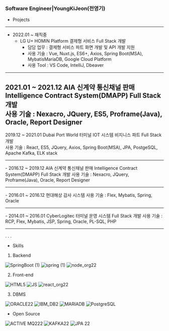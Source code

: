### Software Engineer|YoungKiJeon(전영기)


* Projects
---
  + 2022.01 ~ 재직중
    + LG U+ HOMIN Platform 결제형 서비스 Full Stack 개발   
      + 담담 업무 : 결제형 서비스 파트 화면 개발 및 API 개발 지원
      + 사용 기술 : Vue, Nuxt.js, ES6+, Axios, Spring Boot(MSA), MybatisMariaDB, Google Cloud Platform
      + 사용 Tool : VS Code, IntelliJ, Dbeaver
---
2021.01 ~ 2021.12    AIA 신계약 통신채널 판매 Intelligence Contract System(DMAPP) Full Stack 개발   
                       사용 기술 : Nexacro, JQuery, ES5, Proframe(Java), Oracle, Report Designer
---
2019.12 ~ 2021.01    Dubai Port World 터미널 IOT 시스템 비지니스 파트 Full Stack 개발   
                       사용 기술 : React, ES5, JQuery, Axios, Spring Boot(MSA), JPA, PostgeSQL, Apache Kafka, ELK stack
<hr/>                       
- 2016.12 ~ 2019.12    AIA 신계약 통신채널 판매 Intelligence Contract System(DMAPP) Full Stack 개발    
                       사용 기술 : Nexacro, JQuery, Proframe(Java), Oracle, Report Designer
<hr/>
- 2016.01 ~ 2016.12    현대해상 감사 시스템    
                       사용 기술 : Flex, Mybatis, Spring, Oracle
<hr/>
- 2014.01 ~ 2016.01    CyberLogitec 터미널 운영 시스템 Full Stack 개발    
                       사용 기술 : RCP, Flex, Mybatis, JSP, Spring, Oracle, PL-SQL, PHP
<hr/>
.
.
.


* Skills
1. Backend

![SpringBoot (1)](https://user-images.githubusercontent.com/60690630/142000011-b18534a0-184c-43b9-8ae2-1a9a94f4e6d8.png)
![spring (1)](https://user-images.githubusercontent.com/60690630/142001009-12217047-90b6-4052-9e30-73fb308a63b7.png)
![node_org22](https://user-images.githubusercontent.com/60690630/142858450-e3fd2466-1a78-462a-b44f-b133948a157d.png)

2. Front-end

![HTML5](https://user-images.githubusercontent.com/60690630/142001106-58bcdad2-86d9-46b5-8651-823cb1af7dfe.png)
![JS](https://user-images.githubusercontent.com/60690630/142001133-831ab49d-3f35-4162-80c3-36138db2cd49.png)
![react_org22](https://user-images.githubusercontent.com/60690630/142859240-ef67ea82-32fe-4d9b-b638-91b49c3612d3.png)

3. DBMS

![ORACLE22](https://user-images.githubusercontent.com/60690630/142860601-72c667ea-2a5f-495b-95b3-dc6644a76b83.png)
![IBM_DB2](https://user-images.githubusercontent.com/60690630/142002566-4678e3a9-ed05-4d6f-9bbb-421a56201f11.png)
![MARIADB](https://user-images.githubusercontent.com/60690630/142002627-7a8a4fb5-5f21-4487-be50-f57b2b655d59.png)
![PostgreSQL](https://user-images.githubusercontent.com/60690630/142002674-6a188d18-5b98-437f-b9e4-983af7433260.png)

* Open Source

![ACTIVE MQ222](https://user-images.githubusercontent.com/60690630/142859690-7ecca44b-a1c9-495c-9994-8a822b064423.png)
![KAFKA22](https://user-images.githubusercontent.com/60690630/142860003-3062befb-eadd-4913-977c-24329ed9a457.png)
![JPA 22](https://user-images.githubusercontent.com/60690630/142860244-8dd59264-ea5f-4636-b20d-f1dcce53efd2.png)


